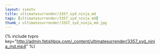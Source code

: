 ```yaml
--- 
layout: sieutv
title: ultimatesurrender/3357_syd_ninja_md
tags: [ultimatesurrender/3357_syd_ninja_md]
thumb_: ultimatesurrender/3357_syd_ninja_md.jpg
---
```

{% include tvpro key="http://admin.fetishbox.com/_content/ultimatesurrender/3357_syd_ninja_md.mp4" %} 

